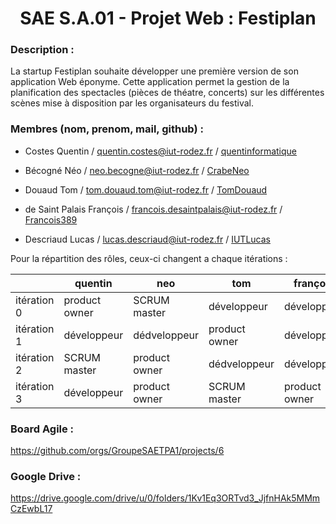 <h1 align="center">SAE S.A.01 - Projet Web : Festiplan </h1>



### Description :

La startup Festiplan souhaite développer une première version de son application Web éponyme. Cette application permet la gestion de la planification des spectacles (pièces de théatre,
concerts) sur les différentes scènes mise à disposition par les organisateurs du festival.

### Membres (nom, prenom, mail, github) :

- Costes Quentin / quentin.costes@iut-rodez.fr / [quentinformatique](https://github.com/quentinformatique)

- Bécogné Néo / neo.becogne@iut-rodez.fr / [CrabeNeo](https://github.com/CrabeNeo) 

- Douaud Tom / tom.douaud.tom@iut-rodez.fr / [TomDouaud](https://github.com/TomDouaud)

- de Saint Palais François / francois.desaintpalais@iut-rodez.fr / [Francois389](https://github.com/Francois389)

- Descriaud Lucas / lucas.descriaud@iut-rodez.fr / [IUTLucas](https://github.com/IUTLucas)

Pour la répartition des rôles, ceux-ci changent a chaque itérations : 

|             | quentin       | neo           | tom           | françois      | lucas         |
|-------------|---------------|---------------|---------------|---------------|---------------|
| itération 0 | product owner | SCRUM master  | développeur   | développeur   | product owner |
| itération 1 | développeur   | dédveloppeur  | product owner | développeur   | SCRUM master  |
| itération 2 | SCRUM master  | product owner | dédveloppeur  | développeur   | dédveloppeur  |
| itération 3 | développeur   | product owner | SCRUM master  | product owner | product owner |

### Board Agile :

https://github.com/orgs/GroupeSAETPA1/projects/6

### Google Drive :

https://drive.google.com/drive/u/0/folders/1Kv1Eq3ORTvd3_JjfnHAk5MMmCzEwbL17


